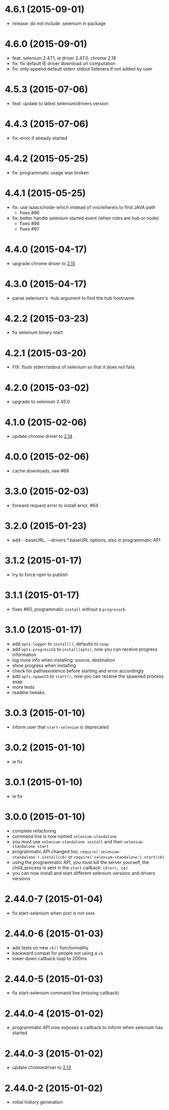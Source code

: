 # 4.6.1 (2015-09-01)

  * release: do not include .selenium in package

# 4.6.0 (2015-09-01)

  * feat: selenium 2.47.1, ie driver 2.47.0, chrome 2.18
  * fix: fix default IE driver download url computation
  * fix: only append default stderr stdout listeners if not added by user

# 4.5.3 (2015-07-06)

  * feat: update to latest selenium/drivers version

# 4.4.3 (2015-07-06)

  * fix: error if already started

# 4.4.2 (2015-05-25)

  * fix: programmatic usage was broken

# 4.4.1 (2015-05-25)

  * fix: use isaacs/node-which instead of vvo/whereis to find JAVA path
    - fixes #96
  * fix: better handle selenium started event (when roles are hub or node)
    - fixes #98
    - fixes #97

# 4.4.0 (2015-04-17)

  * upgrade chrome driver to [2.15](https://chromedriver.storage.googleapis.com/2.15/notes.txt)

# 4.3.0 (2015-04-17)

  * parse selenium's -hub argument to find the hub hostname

# 4.2.2 (2015-03-23)
  
  * fix selenium binary start

# 4.2.1 (2015-03-20)

  * FIX: flush stderr/stdout of selenium so that it does not fails

# 4.2.0 (2015-03-02)

  * upgrade to selenium 2.45.0

# 4.1.0 (2015-02-06)

  * update chrome driver to [2.14](http://chromedriver.storage.googleapis.com/2.14/notes.txt)

# 4.0.0 (2015-02-06)
  
  * cache downloads, see #68

# 3.3.0 (2015-02-03)

  * forward request error to install error, #64

# 3.2.0 (2015-01-23)

  * add --baseURL, --drivers.*.baseURL options, also in programmatic API

# 3.1.2 (2015-01-17)

  * try to force npm to publish

# 3.1.1 (2015-01-17)

  * fixes #60, programmatic `install` without a `progressCb`

# 3.1.0 (2015-01-17)
  
  * add `opts.logger` to `install()`, defaults to `noop`
  * add `opts.progressCb` to `install(opts)`, now you can receive progress information
  * log more info when installing: source, destination
  * show progress when installing
  * check for pathsexistence before starting and error accordingly
  * add `opts.spawnCb` to `start()`, now you can receive the spawned process asap
  * more tests
  * readme tweaks

# 3.0.3 (2015-01-10)
  
  * inform user that `start-selenium` is deprecated

# 3.0.2 (2015-01-10)

  * ie fix

# 3.0.1 (2015-01-10)
  
  * ie fix

# 3.0.0 (2015-01-10)
  
  * complete refactoring
  * command line is now named `selenium-standalone`
  * you must use `selenium-standalone install` and then `selenium-standalone start`
  * programmatic API changed too, `require('selenium-standalone').install(cb)` or `require('selenium-standalone').start(cb)`
  * using the programmatic API, you must kill the server yourself, the child_process is sent in the `start` callback: `cb(err, cp)`
  * you can now install and start different selenium versions and drivers versions

# 2.44.0-7 (2015-01-04)
  
  * fix start-selenium when port is not `4444`

# 2.44.0-6 (2015-01-03)

  * add tests on new `cb()` functionnality
  * backward compat for people not using a `cb`
  * lower down callback loop to 200ms

# 2.44.0-5 (2015-01-03)
  
  * fix start-selenium command line (missing callback)

# 2.44.0-4 (2015-01-02)
  
  * programmatic API now exposes a callback to inform when selenium has started

# 2.44.0-3 (2015-01-02)
  
  * update chromedriver to [2.13](http://chromedriver.storage.googleapis.com/2.13/notes.txt)

# 2.44.0-2 (2015-01-02)

  * initial history generation


